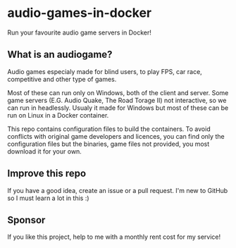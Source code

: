 # audio-games-in-docker

Run your favourite audio game servers in Docker!

## What is an audiogame?
Audio games especialy made for blind users, to play FPS, car race, competitive and other type of games.

Most of these can run only on Windows, both of the client and server. Some game servers (E.G. Audio Quake, The Road Torage II) not interactive, so we can run in headlessly. Usualy it made for Windows but most of these can be run on Linux in a Docker container.

This repo contains configuration files to build the containers. To avoid conflicts with original game developers and licences, you can find only the configuration files but the binaries, game files not provided, you most download it for your own.

## Improve this repo
If you have a good idea, create an issue or a pull request. I'm new to GitHub so I must learn a lot in this :)

## Sponsor
If you like this project, help to me with a monthly rent cost for my service!

